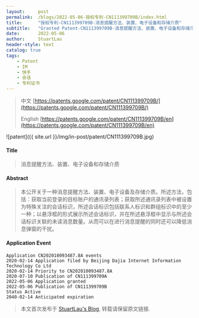 ```yaml
---
layout:     post
permalink:  /blogs/2022-05-06-授权专利-CN111399709B/index.html
title:      "授权专利-CN111399709B-消息提醒方法、装置、电子设备和存储介质"
subtitle:   "Granted Patent-CN111399709B-消息提醒方法、装置、电子设备和存储介质"
date:       2022-05-06
author:     StuartLau
header-style: text
catalog: true
tags:
    - Patent
    - IM
    - 快手
    - 会话
    - 专利证书
---
```

> 中文 [https://patents.google.com/patent/CN111399709B/](https://patents.google.com/patent/CN111399709B/)
>
> English [https://patents.google.com/patent/CN111399709B/en](https://patents.google.com/patent/CN111399709B/en)

![patent]({{ site.url }}/img/in-post/patent/CN111399709B.jpg)
#### Title
> 消息提醒方法、装置、电子设备和存储介质









#### Abstract
> 本公开关于一种消息提醒方法、装置、电子设备及存储介质。所述方法，包括：获取当前登录的目标账户的通讯录列表；获取所述通讯录列表中被设置为特殊关注的会话标识，所述会话标识包括联系人标识和群组标识中的至少一种；以悬浮框的形式展示所述会话标识，并在所述悬浮框中显示与所述会话标识关联的未读消息数量。从而可以在进行消息提醒的同时还可以降低消息弹窗的干扰。









#### Application Event
```
Application CN202010093487.8A events 
2020-02-14 Application filed by Beijing Dajia Internet Information Technology Co Ltd
2020-02-14 Priority to CN202010093487.8A
2020-07-10 Publication of CN111399709A
2022-05-06 Application granted
2022-05-06 Publication of CN111399709B
Status Active
2040-02-14 Anticipated expiration
```
> 本文首次发布于 [StuartLau's Blog](https://stuartlau.github.io), 
转载请保留原文链接.
